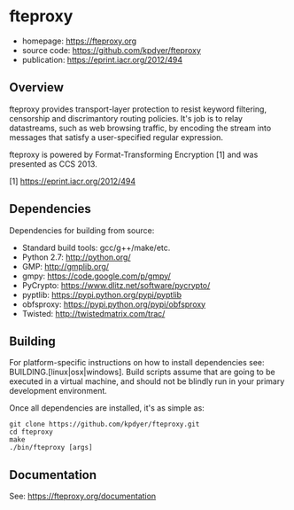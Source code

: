 fteproxy
========

* homepage: https://fteproxy.org
* source code: https://github.com/kpdyer/fteproxy
* publication: https://eprint.iacr.org/2012/494

Overview
--------

fteproxy provides transport-layer protection to resist keyword filtering, censorship and discrimantory routing policies.
It's job is to relay datastreams, such as web browsing traffic, by encoding the stream into messages that satisfy a user-specified regular expression. 

fteproxy is powered by Format-Transforming Encryption [1] and was presented as CCS 2013.

[1] https://eprint.iacr.org/2012/494

Dependencies
--------

Dependencies for building from source:
* Standard build tools: gcc/g++/make/etc.
* Python 2.7: http://python.org/
* GMP: http://gmplib.org/
* gmpy: https://code.google.com/p/gmpy/
* PyCrypto: https://www.dlitz.net/software/pycrypto/
* pyptlib: https://pypi.python.org/pypi/pyptlib
* obfsproxy: https://pypi.python.org/pypi/obfsproxy
* Twisted: http://twistedmatrix.com/trac/

Building
-----------

For platform-specific instructions on how to install dependencies see: BUILDING.[linux|osx|windows]. Build scripts assume that are going to be executed in a virtual machine, and should not be blindly run in your primary development environment.

Once all dependencies are installed, it's as simple as:

```
git clone https://github.com/kpdyer/fteproxy.git
cd fteproxy
make
./bin/fteproxy [args]
```

Documentation
-------------

See: https://fteproxy.org/documentation
